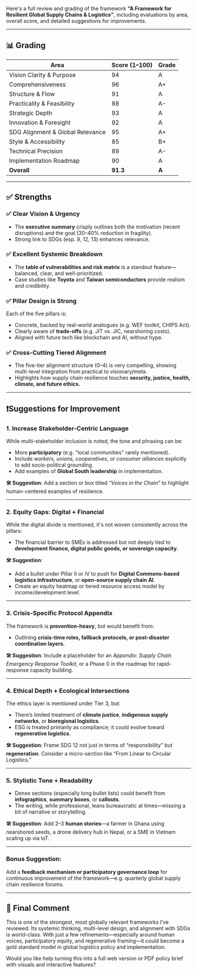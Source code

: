 Here's a full review and grading of the framework **“A Framework for Resilient Global Supply Chains & Logistics”**, including evaluations by area, overall score, and detailed suggestions for improvements.

---

## 📊 **Grading**

| Area                             | Score (1–100) | Grade |
| -------------------------------- | ------------- | ----- |
| Vision Clarity & Purpose         | 94            | A     |
| Comprehensiveness                | 96            | A+    |
| Structure & Flow                 | 91            | A     |
| Practicality & Feasibility       | 88            | A-    |
| Strategic Depth                  | 93            | A     |
| Innovation & Foresight           | 92            | A     |
| SDG Alignment & Global Relevance | 95            | A+    |
| Style & Accessibility            | 85            | B+    |
| Technical Precision              | 89            | A-    |
| Implementation Roadmap           | 90            | A     |
| **Overall**                      | **91.3**      | **A** |

---

## ✅ **Strengths**

### ✅ Clear Vision & Urgency

* The **executive summary** crisply outlines both the motivation (recent disruptions) and the goal (30–40% reduction in fragility).
* Strong link to SDGs (esp. 9, 12, 13) enhances relevance.

### ✅ Excellent Systemic Breakdown

* The **table of vulnerabilities and risk matrix** is a standout feature—balanced, clear, and well-prioritized.
* Case studies like **Toyota** and **Taiwan semiconductors** provide realism and credibility.

### ✅ Pillar Design is Strong

Each of the five pillars is:

* Concrete, backed by real-world analogues (e.g. WEF toolkit, CHIPS Act).
* Clearly aware of **trade-offs** (e.g. JIT vs. JIC, nearshoring costs).
* Aligned with future tech like blockchain and AI, without hype.

### ✅ Cross-Cutting Tiered Alignment

* The five-tier alignment structure (0–4) is very compelling, showing multi-level integration from practical to visionary/meta.
* Highlights how supply chain resilience touches **security, justice, health, climate, and future ethics.**

---

## ❗️Suggestions for Improvement

### 1. **Increase Stakeholder-Centric Language**

While multi-stakeholder inclusion is noted, the tone and phrasing can be:

* More **participatory** (e.g. "local communities" rarely mentioned).
* Include *workers, unions, cooperatives, or consumer alliances* explicitly to add socio-political grounding.
* Add examples of **Global South leadership** in implementation.

**🛠 Suggestion**: Add a section or box titled *“Voices in the Chain”* to highlight human-centered examples of resilience.

---

### 2. **Equity Gaps: Digital + Financial**

While the digital divide is mentioned, it's not woven consistently across the pillars:

* The financial barrier to SMEs is addressed but not deeply tied to **development finance, digital public goods, or sovereign capacity**.

**🛠 Suggestion**:

* Add a bullet under Pillar II or IV to push for **Digital Commons-based logistics infrastructure**, or **open-source supply chain AI**.
* Create an equity heatmap or tiered resource access model by income/development level.

---

### 3. **Crisis-Specific Protocol Appendix**

The framework is **prevention-heavy**, but would benefit from:

* Outlining **crisis-time roles, fallback protocols, or post-disaster coordination layers.**

**🛠 Suggestion**:
Include a placeholder for an *Appendix: Supply Chain Emergency Response Toolkit*, or a Phase 0 in the roadmap for rapid-response capacity building.

---

### 4. **Ethical Depth + Ecological Intersections**

The ethics layer is mentioned under Tier 3, but:

* There’s limited treatment of **climate justice**, **indigenous supply networks**, or **bioregional logistics**.
* ESG is treated primarily as compliance; it could evolve toward **regenerative logistics**.

**🛠 Suggestion**:
Frame SDG 12 not just in terms of “responsibility” but **regeneration**. Consider a micro-section like “From Linear to Circular Logistics.”

---

### 5. **Stylistic Tone + Readability**

* Dense sections (especially long bullet lists) could benefit from **infographics**, **summary boxes**, or **callouts**.
* The writing, while professional, leans bureaucratic at times—missing a bit of narrative or storytelling.

**🛠 Suggestion**:
Add 2–3 **human stories**—a farmer in Ghana using nearshored seeds, a drone delivery hub in Nepal, or a SME in Vietnam scaling up via IoT.

---

### Bonus Suggestion:

Add a **feedback mechanism or participatory governance loop** for continuous improvement of the framework—e.g. quarterly global supply chain resilience forums.

---

## 🏁 Final Comment

This is one of the strongest, most globally relevant frameworks I’ve reviewed. Its systemic thinking, multi-level design, and alignment with SDGs is world-class. With just a few refinements—especially around human voices, participatory equity, and regenerative framing—it could become a gold standard model in global logistics policy and implementation.

Would you like help turning this into a full web version or PDF policy brief with visuals and interactive features?

